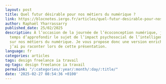 ```yaml
---
layout: post
title: Quel futur désirable pour nos métiers du numérique ?
link: https://blocnotes.iergo.fr/articles/quel-futur-desirable-pour-nos-metiers-du-numerique
author: Raphaël Yharrassarry
published_date: 25/02/2025
description: À l’occasion de la journée de l’écoconception numérique, j’ai pris le
  temps d’approfondir le sujet de l’impact psychosocial de l’intelligence artificielle
  sur nos métiers du numérique. Je vous propose donc une version enrichie de ce que
  j’ai pu raconter lors de cette présentation.
language: fr
categories: articles
tags: design freelance ia travail
og-tags: design freelance ia travail
permalink: "/:categories/:year/:month/:day/:title/"
date: '2025-02-27 08:54:36 +0100'
---
```

